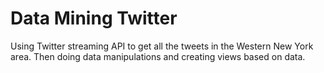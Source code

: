 # Data Mining Twitter 
  Using Twitter streaming API to get all the tweets in the Western New York area.
  Then doing data manipulations and creating views based on data.